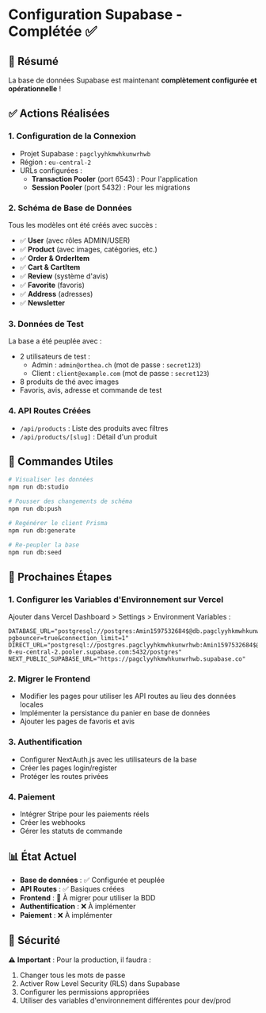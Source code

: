 # Configuration Supabase - Complétée ✅

## 🎉 Résumé

La base de données Supabase est maintenant **complètement configurée et opérationnelle** !

## ✅ Actions Réalisées

### 1. Configuration de la Connexion
- Projet Supabase : `pagclyyhkmwhkunwrhwb`
- Région : `eu-central-2`
- URLs configurées :
  - **Transaction Pooler** (port 6543) : Pour l'application
  - **Session Pooler** (port 5432) : Pour les migrations

### 2. Schéma de Base de Données
Tous les modèles ont été créés avec succès :
- ✅ **User** (avec rôles ADMIN/USER)
- ✅ **Product** (avec images, catégories, etc.)
- ✅ **Order & OrderItem**
- ✅ **Cart & CartItem**
- ✅ **Review** (système d'avis)
- ✅ **Favorite** (favoris)
- ✅ **Address** (adresses)
- ✅ **Newsletter**

### 3. Données de Test
La base a été peuplée avec :
- 2 utilisateurs de test :
  - Admin : `admin@orthea.ch` (mot de passe : `secret123`)
  - Client : `client@example.com` (mot de passe : `secret123`)
- 8 produits de thé avec images
- Favoris, avis, adresse et commande de test

### 4. API Routes Créées
- `/api/products` : Liste des produits avec filtres
- `/api/products/[slug]` : Détail d'un produit

## 🔧 Commandes Utiles

```bash
# Visualiser les données
npm run db:studio

# Pousser des changements de schéma
npm run db:push

# Regénérer le client Prisma
npm run db:generate

# Re-peupler la base
npm run db:seed
```

## 🚀 Prochaines Étapes

### 1. Configurer les Variables d'Environnement sur Vercel
Ajouter dans Vercel Dashboard > Settings > Environment Variables :
```
DATABASE_URL="postgresql://postgres:Amin1597532684$@db.pagclyyhkmwhkunwrhwb.supabase.co:6543/postgres?pgbouncer=true&connection_limit=1"
DIRECT_URL="postgresql://postgres.pagclyyhkmwhkunwrhwb:Amin1597532684$@aws-0-eu-central-2.pooler.supabase.com:5432/postgres"
NEXT_PUBLIC_SUPABASE_URL="https://pagclyyhkmwhkunwrhwb.supabase.co"
```

### 2. Migrer le Frontend
- Modifier les pages pour utiliser les API routes au lieu des données locales
- Implémenter la persistance du panier en base de données
- Ajouter les pages de favoris et avis

### 3. Authentification
- Configurer NextAuth.js avec les utilisateurs de la base
- Créer les pages login/register
- Protéger les routes privées

### 4. Paiement
- Intégrer Stripe pour les paiements réels
- Créer les webhooks
- Gérer les statuts de commande

## 📊 État Actuel

- **Base de données** : ✅ Configurée et peuplée
- **API Routes** : ✅ Basiques créées
- **Frontend** : 🚧 À migrer pour utiliser la BDD
- **Authentification** : ❌ À implémenter
- **Paiement** : ❌ À implémenter

## 🔐 Sécurité

⚠️ **Important** : Pour la production, il faudra :
1. Changer tous les mots de passe
2. Activer Row Level Security (RLS) dans Supabase
3. Configurer les permissions appropriées
4. Utiliser des variables d'environnement différentes pour dev/prod